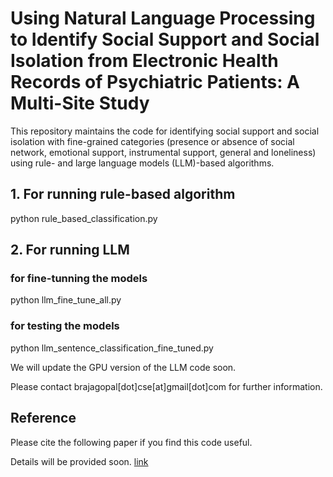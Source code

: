 # Using Natural Language Processing to Identify  Social Support and Social Isolation from Electronic Health Records of Psychiatric Patients: A Multi-Site Study

This repository maintains the code for identifying social support and social isolation with fine-grained categories (presence or absence of social network, emotional support, instrumental support, general and loneliness) using rule- and large language models (LLM)-based algorithms. 

## 1. For running rule-based algorithm
python rule_based_classification.py

## 2. For running LLM 

### for fine-tunning the models
python llm_fine_tune_all.py

### for testing the models
python llm_sentence_classification_fine_tuned.py

We will update the GPU version of the LLM code soon. 

Please contact brajagopal[dot]cse[at]gmail[dot]com for further information. 

## Reference

Please cite the following paper if you find this code useful.

Details will be provided soon. [link](https://github.com/brajagopalcse/SISU)

